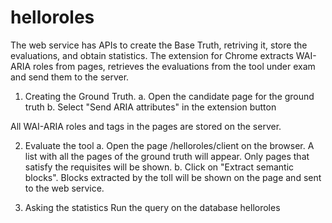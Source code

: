 # helloroles

The web service has APIs to create the Base Truth, retriving it, store the evaluations, and obtain statistics.
The extension for Chrome extracts WAI-ARIA roles from pages, retrieves the evaluations from the tool under exam and send them to the server. 

1. Creating the Ground Truth.
a. Open the candidate page for the ground truth 
b. Select "Send ARIA attributes" in the extension button

All WAI-ARIA roles and tags in the pages are stored on the server.

2. Evaluate the tool
a. Open the page <web service base url>/helloroles/client on the browser. A list with all the pages of the ground truth will appear. Only pages that satisfy the requisites will be shown.
b. Click on "Extract semantic blocks". Blocks extracted by the toll will be shown on the page and sent to the web service.

3. Asking the statistics
Run the query on the database helloroles
 
